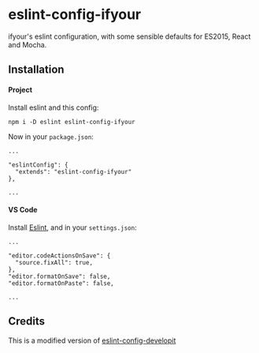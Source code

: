 # eslint-config-ifyour

ifyour's eslint configuration, with some sensible defaults for ES2015, React and Mocha.

## Installation

#### Project
Install eslint and this config:

```
npm i -D eslint eslint-config-ifyour
```

Now in your `package.json`:

````
...

"eslintConfig": {
  "extends": "eslint-config-ifyour"
},

...
````

#### VS Code

Install [Eslint](https://marketplace.visualstudio.com/items?itemName=dbaeumer.vscode-eslint), and in your `settings.json`:
```
...

"editor.codeActionsOnSave": {
  "source.fixAll": true,
},
"editor.formatOnSave": false,
"editor.formatOnPaste": false,

...
```


## Credits

This is a modified version of [eslint-config-developit](https://github.com/developit/eslint-config-developit)
